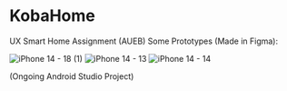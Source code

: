 # KobaHome
UX Smart Home Assignment (AUEB)
Some Prototypes (Made in Figma):




![iPhone 14 - 18 (1)](https://user-images.githubusercontent.com/124891002/236465831-6ba4c901-ebc0-4e63-a86a-4776c00cce70.png)
![iPhone 14 - 13](https://user-images.githubusercontent.com/124891002/236465495-5b820005-444e-493c-8558-2532029b76be.png)
![iPhone 14 - 14](https://user-images.githubusercontent.com/124891002/236465497-4b57891c-8d19-440e-ac7f-d9d39b41a5af.png)


(Ongoing Android Studio Project)
